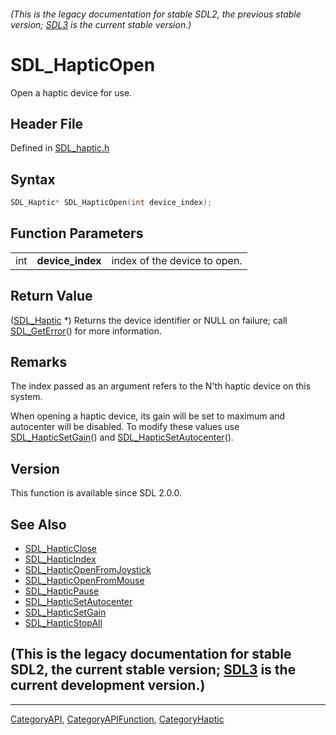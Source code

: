 ###### (This is the legacy documentation for stable SDL2, the previous stable version; [SDL3](https://wiki.libsdl.org/SDL3/) is the current stable version.)
# SDL_HapticOpen

Open a haptic device for use.

## Header File

Defined in [SDL_haptic.h](https://github.com/libsdl-org/SDL/blob/SDL2/include/SDL_haptic.h)

## Syntax

```c
SDL_Haptic* SDL_HapticOpen(int device_index);
```

## Function Parameters

|     |                  |                              |
| --- | ---------------- | ---------------------------- |
| int | **device_index** | index of the device to open. |

## Return Value

([SDL_Haptic](SDL_Haptic) *) Returns the device identifier or NULL on
failure; call [SDL_GetError](SDL_GetError)() for more information.

## Remarks

The index passed as an argument refers to the N'th haptic device on this
system.

When opening a haptic device, its gain will be set to maximum and
autocenter will be disabled. To modify these values use
[SDL_HapticSetGain](SDL_HapticSetGain)() and
[SDL_HapticSetAutocenter](SDL_HapticSetAutocenter)().

## Version

This function is available since SDL 2.0.0.

## See Also

- [SDL_HapticClose](SDL_HapticClose)
- [SDL_HapticIndex](SDL_HapticIndex)
- [SDL_HapticOpenFromJoystick](SDL_HapticOpenFromJoystick)
- [SDL_HapticOpenFromMouse](SDL_HapticOpenFromMouse)
- [SDL_HapticPause](SDL_HapticPause)
- [SDL_HapticSetAutocenter](SDL_HapticSetAutocenter)
- [SDL_HapticSetGain](SDL_HapticSetGain)
- [SDL_HapticStopAll](SDL_HapticStopAll)


## (This is the legacy documentation for stable SDL2, the current stable version; [SDL3](https://wiki.libsdl.org/SDL3/) is the current development version.)



----
[CategoryAPI](CategoryAPI), [CategoryAPIFunction](CategoryAPIFunction), [CategoryHaptic](CategoryHaptic)

